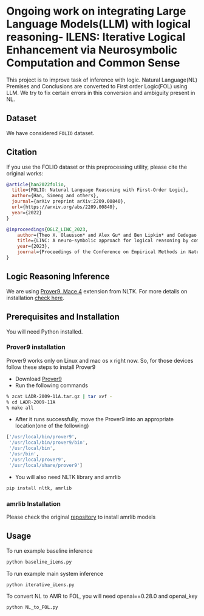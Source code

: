 # Ongoing work on integrating Large Language Models(LLM) with logical reasoning- ILENS: Iterative Logical Enhancement via Neurosymbolic Computation and Common Sense
This project is to improve task of inference with logic. Natural Language(NL) Premises and Conclusions are converted to First order Logic(FOL) using LLM. We try to fix certain errors in this 
conversion and ambiguity present in NL.

## Dataset
We have considered `FOLIO` dataset.
## Citation
If you use the FOLIO dataset or this preprocessing utility, please cite the original works:

```bibtex
@article{han2022folio,
  title={FOLIO: Natural Language Reasoning with First-Order Logic},
  author={Han, Simeng and others},
  journal={arXiv preprint arXiv:2209.00840},
  url={https://arxiv.org/abs/2209.00840},
  year={2022}
}
```

```bibtex
@inproceedings{OGLZ_LINC_2023,
	author={Theo X. Olausson* and Alex Gu* and Ben Lipkin* and Cedegao E. Zhang* and Armando Solar-Lezama and Joshua B. Tenenbaum and Roger P. Levy},
	title={LINC: A neuro-symbolic approach for logical reasoning by combining language models with first-order logic provers},
	year={2023},
	journal={Proceedings of the Conference on Empirical Methods in Natural Language Processing},
}
```

## Logic Reasoning Inference
We are using [Prover9, Mace 4](https://www.cs.unm.edu/~mccune/prover9/) extension from NLTK. For more details on installation [check here](https://www.nltk.org/howto/inference.html).

## Prerequisites and Installation
You will need Python installed. 
### Prover9 installation
Prover9 works only on Linux and mac os x right now. So, for those devices follow these steps to install Prover9
- Download [Prover9](https://www.cs.unm.edu/~mccune/prover9/download/)
- Run the following commands
```bash
% zcat LADR-2009-11A.tar.gz | tar xvf -
% cd LADR-2009-11A
% make all
```
- After it runs successfully, move the Prover9 into an appropriate location(one of the following)
```bash
['/usr/local/bin/prover9',
 '/usr/local/bin/prover9/bin',
 '/usr/local/bin',
 '/usr/bin',
 '/usr/local/prover9',
 '/usr/local/share/prover9']
```
- You will also need NLTK library and amrlib
```bash
pip install nltk, amrlib
```
### amrlib Installation
Please check the original [repository](https://github.com/bjascob/amrlib) to install amrlib models
## Usage 
To run example baseline inference
```bash
python baseline_iLens.py
```
To run example main system inference
```bash
python iterative_iLens.py
```
To convert NL to AMR to FOL, you will need openai==0.28.0 and openai_key
```bash
python NL_to_FOL.py
```
